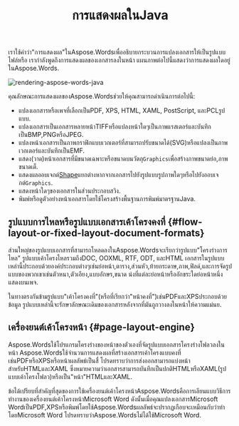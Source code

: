 ﻿---
title: การแสดงผลในJava
second_title: Aspose.WordsสำหรับJava
articleTitle: การแสดงผล
linktitle: การแสดงผล
description: "ใช้Aspose.WordsสำหรับJavaคุณลักษณะการแสดงผลเพื่อจัดรูปแบบเอกสารโครงร่างโฟลวลงในหน้าและแป(PDF, HTML, XPS, ฯลฯ)หรือภาพ(TIFF, PNG, SVG, ฯลฯ)รูปแบบสำหรับการดูการแปลงเพิ่มเติมหรือการพิมพ์."
type: docs
weight: 30
url: /th/java/rendering/
timestamp: 2024-01-27-14-07-04
---

เราใช้คำว่า"การแสดงผล"ในAspose.Wordsเพื่ออธิบายกระบวนการแปลงเอกสารให้เป็นรูปแบบไฟล์หรือ เรากำลังพูดถึงการแสดงผลของเอกสารลงในหน้า แผนภาพต่อไปนี้แสดงว่าการแสดงผลใดอยู่ในAspose.Words.

![rendering-aspose-words-java](/words/java/rendering/rendering-1.png)

คุณลักษณะการแสดงผลของAspose.Wordsช่วยให้คุณสามารถดำเนินการต่อไปนี้:

- แปลงเอกสารหรือเพจที่เลือกเป็นPDF, XPS, HTML, XAML, PostScript, และPCLรูปแบบ.
- แปลงเอกสารเป็นเอกสารหลายหน้าTIFFหรือแปลงหน้าใดๆเป็นภาพแรสเตอร์และบันทึกเป็นBMP,PNGหรือJPEG.
- แปลงหน้าเอกสารเป็นภาพกราฟิกแบบเวกเตอร์ที่สามารถปรับขนาดได้(SVG)หรือแปลงเป็นภาพเวกเตอร์และบันทึกเป็นEMF.
- แสดง(วาด)หน้าเอกสารที่มีขนาดเฉพาะหรือขนาดบนวัตถุ`Graphics`เพื่อสร้างภาพขนาดย่อ,ภาพขนาดเต็.
- แสดงผลออบเจกต์[Shape](https://reference.aspose.com/words/java/com.aspose.words/shape/)แยกต่างหากจากเอกสารไปยังรูปแบบรูปภาพใดๆหรือไปยังออบเจกต์`Graphics`.
- แสดงหน้าใดๆของเอกสารในส่วนประกอบสวิง.
- พิมพ์หรือดูตัวอย่างหน้าเอกสารโดยใช้โครงสร้างพื้นฐานการพิมพ์มาตรฐานJava.

## รูปแบบการไหลหรือรูปแบบเอกสารเค้าโครงคงที่ {#flow-layout-or-fixed-layout-document-formats}

ส่วนใหญ่ของรูปแบบเอกสารที่สามารถโหลดลงในAspose.Wordsจะเรียกว่ารูปแบบ"โครงร่างการไหล" รูปแบบเค้าโครงไหลรวมถึงDOC, OOXML, RTF, ODT, และHTML เอกสารในรูปแบบเหล่านี้ประกอบด้วยองค์ประกอบต่างๆเช่นย่อหน้า,ตาราง,ส่วนหัว,ท้ายกระดาษ,ภาพ,ฟิลด์,และการจัดรูปแบบของพวกเขาเช่นตัวหนา,ตัวเอียง,แบบอักษร,ขนาด น่งที่แต่ละย่อหน้าหรืออักขระใดย่อหน้าหนึ่งแสดงบนเพจ.

ในทางตรงกันข้ามรูปแบบ"เค้าโครงคงที่"(หรือที่เรียกว่า"หน้าคงที่")เช่นPDFและXPSประกอบด้วยข้อมูล รูปแบบเหล่านี้จะรักษาลักษณะเดิมของเอกสารหลังจากที่มันถูกวางลงในหน้าให้ความแม่นย.

## เครื่องยนต์เค้าโครงหน้า {#page-layout-engine}

Aspose.Wordsใช้โปรแกรมโครงร่างของหน้าของตัวเองที่จัดรูปแบบเอกสารโครงร่างโฟลวลงในหน้า Aspose.Wordsใช้จำนวนการแสดงผลที่สร้างเอกสารเค้าโครงแบบคงที่เช่นPDFหรือXPSหรือหน้าผลลัพธ์เป็นสื่ โปรดทราบว่าการส่งออกสามารถแบ่งหน้าสำหรับHTMLและXAML ซึ่งหมายความว่าเอกสารสามารถบันทึกเป็นปกติHTMLหรือXAML(รูปแบบเค้าโครงโฟลว)หรือเป็น"หน้า"HTMLและXAML.

ข้อได้เปรียบที่สำคัญที่สุดของการใช้เครื่องยนต์เค้าโครงหน้าAspose.Wordsคือการเลียนแบบวิธีการทำงานของเครื่องยนต์เค้าโครงหน้าMicrosoft Word ดังนั้นเมื่อคุณแปลงเอกสารMicrosoft Wordเป็นPDF,XPSหรือพิมพ์โดยใช้Aspose.Wordsผลลัพธ์จะปรากฏเกือบจะเหมือนกับว่าทำโดยMicrosoft Word โปรดทราบว่าAspose.Wordsไม่ได้ใช้Microsoft Word.
